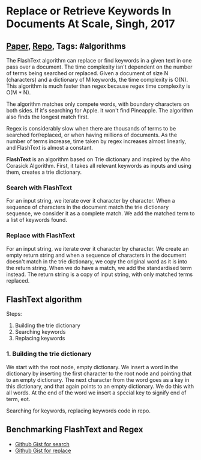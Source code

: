 # Replace or Retrieve Keywords In Documents At Scale, Singh, 2017

## [Paper](https://arxiv.org/abs/1711.00046), [Repo](https://github.com/vi3k6i5/flashtext), Tags: \#algorithms

The FlashText algorithm can replace or find keywords in a given text in one pass over a document. The time complexity isn't dependent on the number of terms being searched or replaced. Given a document of size N (characters) and a dictionary of M keywords, the time complexity is O(N). This algorithm is much faster than regex because regex time complexity is O(M * N).

The algorithm matches only compete words, with boundary characters on both sides. If it's searching for Apple. it won't find Pineapple. The algorithm also finds the longest match first.

Regex is considerably slow when there are thousands of terms to be searched for/replaced, or when having millions of documents. As the number of terms increase, time taken by regex increases almost linearly, and FlashText is almost a constant.

**FlashText** is an algorithm based on Trie dictionary and inspired by the Aho Corasick Algorithm. First, it takes all relevant keywords as inputs and using them, creates a trie dictionary.

### Search with FlashText

For an input string, we iterate over it character by character. When a sequence of characters in the document match the trie dictionary sequence, we consider it as a complete match. We add the matched term to a list of keywords found.

### Replace with FlashText

For an input string, we iterate over it character by character. We create an empty return string and when a sequence of characters in the document doesn't match in the trie dictionary, we copy the original word as it is into the return string. When we do have a match, we add the standardised term instead. The return string is a copy of input string, with only matched terms replaced.

## FlashText algorithm

Steps:

1. Building the trie dictionary
2. Searching keywords
3. Replacing keywords

### 1. Building the trie dictionary

We start with the root node, empty dictionary. We insert a word in the dictionary by inserting the first character to the root node and pointing that to an empty dictionary. The next character from the word goes as a key in this dictionary, and that again points to an empty dictionary. We do this with all words. At the end of the word we insert a special key to signify end of term, eot.

Searching for keywords, replacing keywords code in repo.

## Benchmarking FlashText and Regex

* [Github Gist for search](https://gist.github.com/vi3k6i5/604eefd92866d081cfa19f862224e4a0)
* [Github Gist for replace](https://gist.github.com/vi3k6i5/dc3335ee46ab9f650b19885e8ade6c7a)
